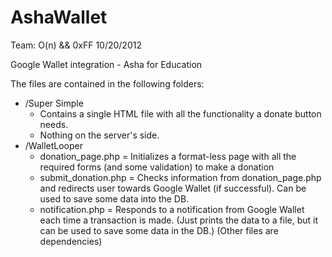 AshaWallet
==========

Team: O(n) && 0xFF 
10/20/2012

Google Wallet integration - Asha for Education

The files are contained in the following folders:
* /Super Simple
	* Contains a single HTML file with all the functionality a donate button needs.
	* Nothing on the server's side.
* /WalletLooper
	* donation_page.php = Initializes a format-less page with all the required forms (and some validation) to make a donation 
	* submit_donation.php = Checks information from donation_page.php and redirects user towards Google Wallet (if successful).  Can be used to save some data into the DB. 
	* notification.php = Responds to a notification from Google Wallet each time a transaction is made.
	(Just prints the data to a file, but it can be used to save some data in the DB.)
	(Other files are dependencies)
